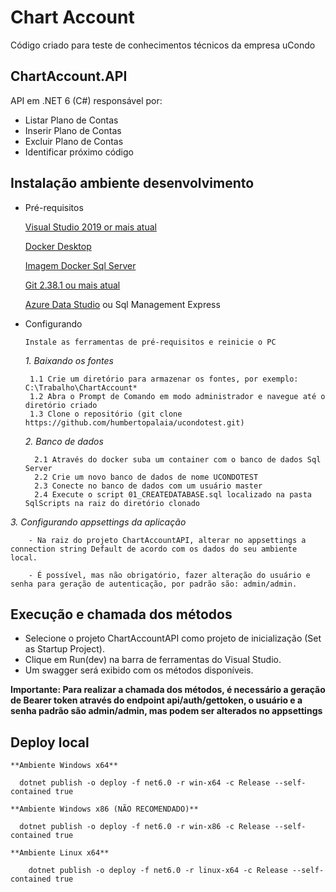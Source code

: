 
# Chart Account

Código criado para teste de conhecimentos técnicos da empresa uCondo


## ChartAccount.API

API em .NET 6 (C#) responsável por:
- Listar Plano de Contas
- Inserir Plano de Contas
- Excluir Plano de Contas
- Identificar próximo código


## Instalação ambiente desenvolvimento

- Pré-requisitos
    
    [Visual Studio 2019 or mais atual](https://visualstudio.microsoft.com/pt-br/vs/community/)
    
    [Docker Desktop](https://www.docker.com/get-started/)

    [Imagem Docker Sql Server](https://hub.docker.com/_/microsoft-mssql-server)
    
    [Git 2.38.1 ou mais atual](https://git-scm.com/downloads)

    [Azure Data Studio](https://azure.microsoft.com/pt-br/products/data-studio/) ou Sql Management Express
   

- Configurando

      Instale as ferramentas de pré-requisitos e reinicie o PC

  *1. Baixando os fontes*      

       1.1 Crie um diretório para armazenar os fontes, por exemplo: C:\Trabalho\ChartAccount*
       1.2 Abra o Prompt de Comando em modo administrador e navegue até o diretório criado
       1.3 Clone o repositório (git clone https://github.com/humbertopalaia/ucondotest.git)

  *2. Banco de dados*

        2.1 Através do docker suba um container com o banco de dados Sql Server
        2.2 Crie um novo banco de dados de nome UCONDOTEST
        2.3 Conecte no banco de dados com um usuário master
        2.4 Execute o script 01_CREATEDATABASE.sql localizado na pasta SqlScripts na raiz do diretório clonado


*3. Configurando appsettings da aplicação*

        - Na raiz do projeto ChartAccountAPI, alterar no appsettings a connection string Default de acordo com os dados do seu ambiente local. 

        - É possível, mas não obrigatório, fazer alteração do usuário e senha para geração de autenticação, por padrão são: admin/admin.
## Execução e chamada dos métodos

- Selecione o projeto ChartAccountAPI como projeto de inicialização (Set as Startup Project).
- Clique em Run(dev) na barra de ferramentas do Visual Studio.
- Um swagger será exibido com os métodos disponíveis.

**Importante: Para realizar a chamada dos métodos, é necessário a geração de Bearer token através do endpoint api/auth/gettoken, o usuário e a senha padrão são admin/admin, mas podem ser alterados no appsettings**
## Deploy local

    **Ambiente Windows x64**
    
      dotnet publish -o deploy -f net6.0 -r win-x64 -c Release --self-contained true

    **Ambiente Windows x86 (NÃO RECOMENDADO)**

      dotnet publish -o deploy -f net6.0 -r win-x86 -c Release --self-contained true

    **Ambiente Linux x64**
        
        dotnet publish -o deploy -f net6.0 -r linux-x64 -c Release --self-contained true


